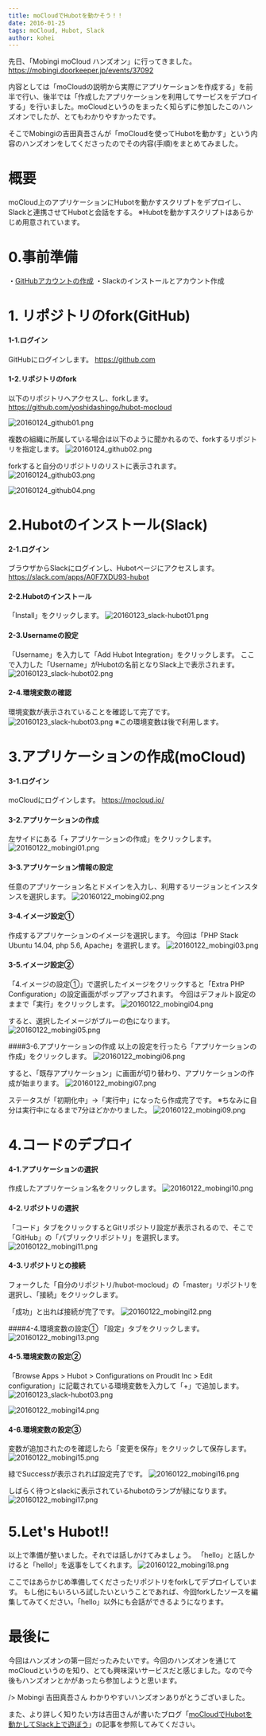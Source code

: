 ```yaml
---
title: moCloudでHubotを動かそう！！
date: 2016-01-25
tags: moCloud, Hubot, Slack
author: kohei
---
```


先日、「Mobingi moCloud ハンズオン」に行ってきました。
https://mobingi.doorkeeper.jp/events/37092

内容としては「moCloudの説明から実際にアプリケーションを作成する」を前半で行い、後半では「作成したアプリケーションを利用してサービスをデプロイする」を行いました。moCloudというのをまったく知らずに参加したこのハンズオンでしたが、とてもわかりやすかったです。

そこでMobingiの吉田真吾さんが「moCloudを使ってHubotを動かす」という内容のハンズオンをしてくださったのでその内容(手順)をまとめてみました。


# 概要
moCloud上のアプリケーションにHubotを動かすスクリプトをデプロイし、Slackと連携させてHubotと会話をする。
※Hubotを動かすスクリプトはあらかじめ用意されています。

# 0.事前準備
・[GitHubアカウントの作成](http://qiita.com/kooohei/items/361da3c9dbb6e0c7946b)
・Slackのインストールとアカウント作成


# 1. リポジトリのfork(GitHub)
#### 1-1.ログイン
GitHubにログインします。
https://github.com

#### 1-2.リポジトリのfork
以下のリポジトリへアクセスし、forkします。
https://github.com/yoshidashingo/hubot-mocloud

![20160124_github01.png](https://qiita-image-store.s3.amazonaws.com/0/82090/88696f9e-d46a-c9a0-2091-0f7965637488.png)

複数の組織に所属している場合は以下のように聞かれるので、forkするリポジトリを指定します。
![20160124_github02.png](https://qiita-image-store.s3.amazonaws.com/0/82090/dac20449-57ca-cbd3-0cd7-543a50096ef0.png)

forkすると自分のリポジトリのリストに表示されます。
![20160124_github03.png](https://qiita-image-store.s3.amazonaws.com/0/82090/6fc1b47e-3d2a-2b86-527d-3d62c0fddc7e.png)

![20160124_github04.png](https://qiita-image-store.s3.amazonaws.com/0/82090/65f412e5-cb6d-33e0-31e9-405ee923d8ef.png)


# 2.Hubotのインストール(Slack)
#### 2-1.ログイン
ブラウザからSlackにログインし、Hubotページにアクセスします。
https://slack.com/apps/A0F7XDU93-hubot

#### 2-2.Hubotのインストール
「Install」をクリックします。
![20160123_slack-hubot01.png](https://qiita-image-store.s3.amazonaws.com/0/82090/c99fc360-55f8-d21d-b1f3-0886ec171cb4.png)

#### 2-3.Usernameの設定
「Username」を入力して「Add Hubot Integration」をクリックします。
ここで入力した「Username」がHubotの名前となりSlack上で表示されます。
![20160123_slack-hubot02.png](https://qiita-image-store.s3.amazonaws.com/0/82090/1dace3c2-1129-9706-f2d6-0ff224293f49.png)

#### 2-4.環境変数の確認
環境変数が表示されていることを確認して完了です。
![20160123_slack-hubot03.png](https://qiita-image-store.s3.amazonaws.com/0/82090/a161860e-f033-844e-7270-0f3916df403a.png)
※この環境変数は後で利用します。


# 3.アプリケーションの作成(moCloud)
#### 3-1.ログイン
moCloudにログインします。
https://mocloud.io/

#### 3-2.アプリケーションの作成
左サイドにある「+ アプリケーションの作成」をクリックします。
![20160122_mobingi01.png](https://qiita-image-store.s3.amazonaws.com/0/82090/989d2273-b9b0-5711-2722-4fe44668be07.png)

#### 3-3.アプリケーション情報の設定
任意のアプリケーション名とドメインを入力し、利用するリージョンとインスタンスを選択します。
![20160122_mobingi02.png](https://qiita-image-store.s3.amazonaws.com/0/82090/72b79a30-d65b-a284-fcae-89f15eec38eb.png)

#### 3-4.イメージ設定①
作成するアプリケーションのイメージを選択します。
今回は「PHP Stack Ubuntu 14.04, php 5.6, Apache」を選択します。
![20160122_mobingi03.png](https://qiita-image-store.s3.amazonaws.com/0/82090/ae30c714-2084-7696-c45c-8482569aacc3.png)

#### 3-5.イメージ設定②
「4.イメージの設定①」で選択したイメージをクリックすると「Extra PHP Configuration」の設定画面がポップアップされます。
今回はデフォルト設定のままで「実行」をクリックします。
![20160122_mobingi04.png](https://qiita-image-store.s3.amazonaws.com/0/82090/7b7417d7-b002-d8c5-6450-0996ccaee629.png)

すると、選択したイメージがブルーの色になります。
![20160122_mobingi05.png](https://qiita-image-store.s3.amazonaws.com/0/82090/a85fb6b8-7012-2d79-42dc-f4f8f0a3484e.png)

####3-6.アプリケーションの作成
以上の設定を行ったら「アプリケーションの作成」をクリックします。
![20160122_mobingi06.png](https://qiita-image-store.s3.amazonaws.com/0/82090/373a026e-93df-1fbc-4011-b7f64dc5cabe.png)

すると、「既存アプリケーション」に画面が切り替わり、アプリケーションの作成が始まります。
![20160122_mobingi07.png](https://qiita-image-store.s3.amazonaws.com/0/82090/21903528-14c1-516d-77e8-6dcb95af02df.png)

ステータスが「初期化中」→「実行中」になったら作成完了です。
※ちなみに自分は実行中になるまで7分ほどかかりました。
![20160122_mobingi09.png](https://qiita-image-store.s3.amazonaws.com/0/82090/491fa8c6-5a5f-2336-2027-13a6ac67754f.png)


# 4.コードのデプロイ
#### 4-1.アプリケーションの選択
作成したアプリケーション名をクリックします。
![20160122_mobingi10.png](https://qiita-image-store.s3.amazonaws.com/0/82090/07d72860-26f3-4ee4-15d2-4b812e59b285.png)

#### 4-2.リポジトリの選択
「コード」タブをクリックするとGitリポジトリ設定が表示されるので、そこで「GitHub」の「パブリックリポジトリ」を選択します。
![20160122_mobingi11.png](https://qiita-image-store.s3.amazonaws.com/0/82090/e76dfb22-99ce-eeec-00ee-c666dfe117da.png)

#### 4-3.リポジトリとの接続
フォークした「自分のリポジトリ/hubot-mocloud」の「master」リポジトリを選択し、「接続」をクリックします。

「成功」と出れば接続が完了です。
![20160122_mobingi12.png](https://qiita-image-store.s3.amazonaws.com/0/82090/864c944e-125f-13a7-b70c-fdfe7aa0ce64.png)

####4-4.環境変数の設定①
「設定」タブをクリックします。
![20160122_mobingi13.png](https://qiita-image-store.s3.amazonaws.com/0/82090/3ad10dcb-4d6f-667b-22d0-2bf33d9a923b.png)

#### 4-5.環境変数の設定②
「Browse Apps > Hubot > Configurations on Proudit Inc > Edit configuration」に記載されている環境変数を入力して「+」で追加します。
![20160123_slack-hubot03.png](https://qiita-image-store.s3.amazonaws.com/0/82090/8debffbc-a0d8-62c0-d374-190b7e349af6.png)

![20160122_mobingi14.png](https://qiita-image-store.s3.amazonaws.com/0/82090/debfd4f9-b845-0c4a-926f-cf0bfa24ad7a.png)

#### 4-6.環境変数の設定③
変数が追加されたのを確認したら「変更を保存」をクリックして保存します。
![20160122_mobingi15.png](https://qiita-image-store.s3.amazonaws.com/0/82090/41cb683a-aefe-c78d-40f3-02be06d84b86.png)

緑でSuccessが表示されれば設定完了です。
![20160122_mobingi16.png](https://qiita-image-store.s3.amazonaws.com/0/82090/6fa27ffa-91c1-bbdc-08cc-5f957b530fd3.png)

しばらく待つとslackに表示されているhubotのランプが緑になります。
![20160122_mobingi17.png](https://qiita-image-store.s3.amazonaws.com/0/82090/d3d7a7a0-4799-4020-3f3d-d9b7d1532f28.png)


# 5.Let's Hubot!!
以上で準備が整いました。それでは話しかけてみましょう。
「hello」と話しかけると「hello!」を返事をしてくれます。
![20160122_mobingi18.png](https://qiita-image-store.s3.amazonaws.com/0/82090/6f7d0594-7f9d-5011-8851-55b9b281463f.png)

ここではあらかじめ準備してくださったリポジトリをforkしてデプロイしています。
もし他にもいろいろ試したいということであれば、今回forkしたソースを編集してみてください。「hello」以外にも会話ができるようになります。


# 最後に
今回はハンズオンの第一回だったみたいです。今回のハンズオンを通じてmoCloudというのを知り、とても興味深いサービスだと感じました。なので今後もハンズオンとかがあったら参加しようと思います。

/> Mobingi 吉田真吾さん
わかりやすいハンズオンありがとうございました。

また、より詳しく知りたい方は吉田さんが書いたブログ「[moCloudでHubotを動かしてSlack上で遊ぼう](http://yoshidashingo.hatenablog.com/entry/2015/12/15/105841)」の記事を参照してみてください。

